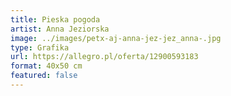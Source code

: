 ```yaml
---
title: Pieska pogoda
artist: Anna Jeziorska
image: ../images/petx-aj-anna-jez-jez_anna-.jpg
type: Grafika
url: https://allegro.pl/oferta/12900593183
format: 40x50 cm
featured: false
---
```


